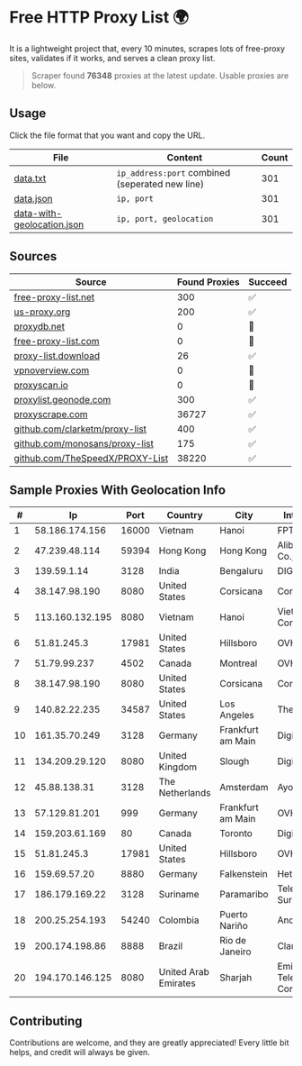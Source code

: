 
# Free HTTP Proxy List 🌍

It is a lightweight project that, every 10 minutes, scrapes lots of free-proxy sites, validates if it works, and serves a clean proxy list.


> Scraper found **76348** proxies at the latest update. Usable proxies are below.

## Usage

Click the file format that you want and copy the URL.


|File|Content|Count|
|----|-------|-----|
|[data.txt](https://raw.githubusercontent.com/themiralay/Proxy-List-World/master/data.txt)|`ip_address:port` combined (seperated new line)|301|
|[data.json](https://raw.githubusercontent.com/themiralay/Proxy-List-World/master/data.json)|`ip, port`|301|
|[data-with-geolocation.json](https://raw.githubusercontent.com/themiralay/Proxy-List-World/master/data-with-geolocation.json)|`ip, port, geolocation`|301|

## Sources

|Source|Found Proxies|Succeed|
|------|-------------|-------|
|[free-proxy-list.net](https://free-proxy-list.net)|300|✅|
|[us-proxy.org](https://www.us-proxy.org)|200|✅|
|[proxydb.net](http://proxydb.net)|0|🚫|
|[free-proxy-list.com](https://free-proxy-list.com/?page=&port=&type%5B%5D=http&type%5B%5D=https&up_time=0&search=Search)|0|🚫|
|[proxy-list.download](https://www.proxy-list.download/HTTP)|26|✅|
|[vpnoverview.com](https://vpnoverview.com/privacy/anonymous-browsing/free-proxy-servers)|0|🚫|
|[proxyscan.io](https://www.proxyscan.io)|0|🚫|
|[proxylist.geonode.com](https://proxylist.geonode.com/api/proxy-list?limit=300&page=1&sort_by=lastChecked&sort_type=desc&protocols=http,https)|300|✅|
|[proxyscrape.com](https://api.proxyscrape.com/v2/?request=displayproxies&protocol=http&timeout=10000&country=all&ssl=all&anonymity=all)|36727|✅|
|[github.com/clarketm/proxy-list](https://raw.githubusercontent.com/clarketm/proxy-list/master/proxy-list-raw.txt)|400|✅|
|[github.com/monosans/proxy-list](https://raw.githubusercontent.com/monosans/proxy-list/main/proxies/http.txt)|175|✅|
|[github.com/TheSpeedX/PROXY-List](https://raw.githubusercontent.com/TheSpeedX/PROXY-List/master/http.txt)|38220|✅|


## Sample Proxies With Geolocation Info

|#|Ip|Port|Country|City|Internet Service Provider|
|-|--|----|-------|----|-------------------------|
|1|58.186.174.156|16000|Vietnam|Hanoi|FPT Telecom Company|
|2|47.239.48.114|59394|Hong Kong|Hong Kong|Alibaba (US) Technology Co., Ltd.|
|3|139.59.1.14|3128|India|Bengaluru|DIGITALOCEAN|
|4|38.147.98.190|8080|United States|Corsicana|Corsicana ISD|
|5|113.160.132.195|8080|Vietnam|Hanoi|VietNam Post and Telecom Corporation|
|6|51.81.245.3|17981|United States|Hillsboro|OVH SAS|
|7|51.79.99.237|4502|Canada|Montreal|OVH SAS|
|8|38.147.98.190|8080|United States|Corsicana|Corsicana ISD|
|9|140.82.22.235|34587|United States|Los Angeles|The Constant Company|
|10|161.35.70.249|3128|Germany|Frankfurt am Main|DigitalOcean, LLC|
|11|134.209.29.120|8080|United Kingdom|Slough|DigitalOcean, LLC|
|12|45.88.138.31|3128|The Netherlands|Amsterdam|Ayosoft LTD|
|13|57.129.81.201|999|Germany|Frankfurt am Main|OVH SAS|
|14|159.203.61.169|80|Canada|Toronto|DigitalOcean, LLC|
|15|51.81.245.3|17981|United States|Hillsboro|OVH SAS|
|16|159.69.57.20|8880|Germany|Falkenstein|Hetzner Online GmbH|
|17|186.179.169.22|3128|Suriname|Paramaribo|Telecommunicationcompany Suriname - TeleSur|
|18|200.25.254.193|54240|Colombia|Puerto Nariño|Anditel S.A.S.|
|19|200.174.198.86|8888|Brazil|Rio de Janeiro|Claro S.A|
|20|194.170.146.125|8080|United Arab Emirates|Sharjah|Emirates Telecommunications Corporation|



## Contributing

Contributions are welcome, and they are greatly appreciated! Every
little bit helps, and credit will always be given.

